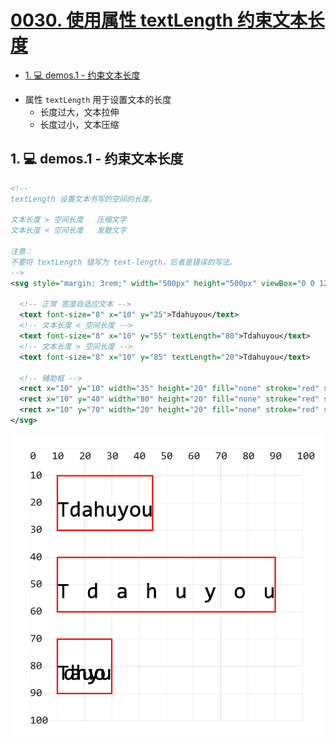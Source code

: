 # [0030. 使用属性 textLength 约束文本长度](https://github.com/Tdahuyou/svg/tree/main/0030.%20%E4%BD%BF%E7%94%A8%E5%B1%9E%E6%80%A7%20textLength%20%E7%BA%A6%E6%9D%9F%E6%96%87%E6%9C%AC%E9%95%BF%E5%BA%A6)

<!-- region:toc -->
- [1. 💻 demos.1 - 约束文本长度](#1--demos1---约束文本长度)
<!-- endregion:toc -->
- 属性 `textLength` 用于设置文本的长度
  - 长度过大，文本拉伸
  - 长度过小，文本压缩

## 1. 💻 demos.1 - 约束文本长度

```xml
<!--
textLength 设置文本书写的空间的长度。

文本长度 > 空间长度   压缩文字
文本长度 < 空间长度   发散文字

注意：
不要将 textLength 错写为 text-length，后者是错误的写法。
-->
<svg style="margin: 3rem;" width="500px" height="500px" viewBox="0 0 120 120" xmlns="http://www.w3.org/2000/svg">

  <!-- 正常 宽度自适应文本 -->
  <text font-size="8" x="10" y="25">Tdahuyou</text>
  <!-- 文本长度 < 空间长度 -->
  <text font-size="8" x="10" y="55" textLength="80">Tdahuyou</text>
  <!-- 文本长度 > 空间长度 -->
  <text font-size="8" x="10" y="85" textLength="20">Tdahuyou</text>

  <!-- 辅助框 -->
  <rect x="10" y="10" width="35" height="20" fill="none" stroke="red" stroke-width=".5" />
  <rect x="10" y="40" width="80" height="20" fill="none" stroke="red" stroke-width=".5" />
  <rect x="10" y="70" width="20" height="20" fill="none" stroke="red" stroke-width=".5" />
</svg>
```

![](assets/2024-12-09-17-39-03.png)